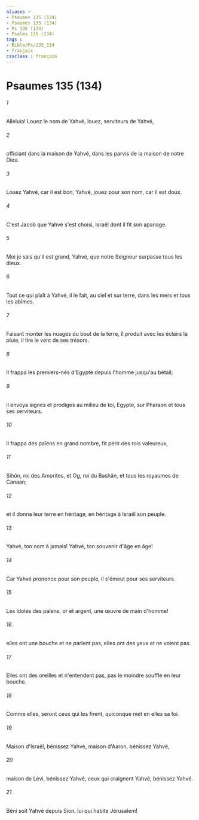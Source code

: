 ```yaml
---
aliases : 
- Psaumes 135 (134)
- Psaumes 135 (134)
- Ps 135 (134)
- Psalms 135 (134)
tags : 
- Bible/Ps/135_134
- français
cssclass : français
---
```


# Psaumes 135 (134)

###### 1
Alleluia! Louez le nom de Yahvé, louez, serviteurs de Yahvé,
###### 2
officiant dans la maison de Yahvé, dans les parvis de la maison de notre Dieu.
###### 3
Louez Yahvé, car il est bon, Yahvé, jouez pour son nom, car il est doux.
###### 4
C'est Jacob que Yahvé s'est choisi, Israël dont il fit son apanage.
###### 5
Moi je sais qu'il est grand, Yahvé, que notre Seigneur surpasse tous les dieux.
###### 6
Tout ce qui plaît à Yahvé, il le fait, au ciel et sur terre, dans les mers et tous les abîmes.
###### 7
Faisant monter les nuages du bout de la terre, il produit avec les éclairs la pluie, il tire le vent de ses trésors.
###### 8
Il frappa les premiers-nés d'Egypte depuis l'homme jusqu'au bétail;
###### 9
il envoya signes et prodiges au milieu de toi, Egypte, sur Pharaon et tous ses serviteurs.
###### 10
Il frappa des païens en grand nombre, fit périr des rois valeureux,
###### 11
Sihôn, roi des Amorites, et Og, roi du Bashân, et tous les royaumes de Canaan;
###### 12
et il donna leur terre en héritage, en héritage à Israël son peuple.
###### 13
Yahvé, ton nom à jamais! Yahvé, ton souvenir d'âge en âge!
###### 14
Car Yahvé prononce pour son peuple, il s'émeut pour ses serviteurs.
###### 15
Les idoles des païens, or et argent, une œuvre de main d'homme!
###### 16
elles ont une bouche et ne parlent pas, elles ont des yeux et ne voient pas.
###### 17
Elles ont des oreilles et n'entendent pas, pas le moindre souffle en leur bouche.
###### 18
Comme elles, seront ceux qui les firent, quiconque met en elles sa foi.
###### 19
Maison d'Israël, bénissez Yahvé, maison d'Aaron, bénissez Yahvé,
###### 20
maison de Lévi, bénissez Yahvé, ceux qui craignent Yahvé, bénissez Yahvé.
###### 21
Béni soit Yahvé depuis Sion, lui qui habite Jérusalem!
